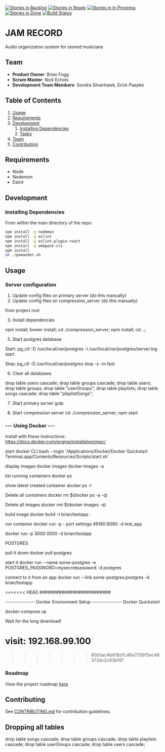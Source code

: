 [![Stories in Backlog](https://badge.waffle.io/BuoyantPyramid/buoyantpyramid.svg?label=backlogy&title=Backlog)](http://waffle.io/BuoyantPyramid/buoyantpyramid)
[![Stories in Ready](https://badge.waffle.io/BuoyantPyramid/buoyantpyramid.svg?label=ready&title=Ready)](http://waffle.io/BuoyantPyramid/buoyantpyramid)
[![Stories in In Progress](https://badge.waffle.io/BuoyantPyramid/buoyantpyramid.svg?label=In%20Progress&title=In%20Progress)](http://waffle.io/BuoyantPyramid/buoyantpyramid)
[![Stories in Done](https://badge.waffle.io/BuoyantPyramid/buoyantpyramid.svg?label=done&title=Done)](http://waffle.io/BuoyantPyramid/buoyantpyramid)
[![Build Status](https://travis-ci.org/BuoyantPyramid/buoyantpyramid.svg?branch=master)](https://travis-ci.org/BuoyantPyramid/buoyantpyramid)

# JAM RECORD

Audio organization system for stoned musicians

## Team
  - __Product Owner__: Brian Fogg
  - __Scrum Master__: Nick Echols
  - __Development Team Members__: Sondra Silverhawk, Erick Paepke

## Table of Contents

1. [Usage](#Usage)
1. [Requirements](#requirements)
1. [Development](#development)
    1. [Installing Dependencies](#installing-dependencies)
    1. [Tasks](#tasks)
1. [Team](#team)
1. [Contributing](#contributing)


## Requirements

- Node
- Nodemon
- Eslint

## Development

### Installing Dependencies

From within the main directory of the repo:

```sh
npm install -g nodemon
npm install -g eslint
npm install -g eslint-plugin-react
npm install -g webpack-cli
npm install
sh ./pomander.sh
```



## Usage
### Server configuration


1. Update config files on primary server
  (do this manually)
2. Update config files on compression_server
  (do this manually)

from project root

3. Install dependencies

  npm install;
  bower install;
  cd ./compression_server;
  npm install;
  cd ..;


5. Start postgres database
  
  Start:
  pg_ctl -D /usr/local/var/postgres -l /usr/local/var/postgres/server.log start
  
  Stop:
  pg_ctl -D /usr/local/var/postgres stop -s -m fast

6. Clear all databases
  
  drop table users cascade; drop table groups cascade; drop table users; drop table groups; drop table "userGroups"; drop table playlists; drop table songs cascade; drop table "playlistSongs";

7. Start primary server
  gulp

8. Start compression server
  cd ./compression_server;
  npm start

### --- Using Docker ---


install with these instructions:
  https://docs.docker.com/engine/installation/mac/

start docker CLI
  bash --login '/Applications/Docker/Docker Quickstart Terminal.app/Contents/Resources/Scripts/start.sh'

display images
  docker images
  docker images -a

list running containers
  docker ps

show latest created container
  docker ps -l



Delete all containers
  docker rm $(docker ps -a -q)

Delete all images
  docker rmi $(docker images -q)

build image
  docker build -t brian/testapp .

run container
  docker run
    -p - port settings 
    49160:8080
    -d 
    test_app

docker run -p 3000:3000 -d brian/testapp

POSTGRES

pull it down
  docker pull postgres

start it
  docker run --name some-postgres -e POSTGRES_PASSWORD=mysecretpassword -d postgres

connect to it from an app
  docker run --link some-postgres:postgres -d brian/testapp

<<<<<<< HEAD
##########################

--------------- Docker Environment Setup ---------------
Docker Quickstart

docker-compose up

Wait for the long download!

visit: 192.168.99.100
=======
>>>>>>> 80b5ac4b818d7c46a735915ec48372dc2c83b197


### Roadmap

View the project roadmap [here](https://github.com/BuoyantPyramid/buoyantpyramid/issues)


## Contributing

See [CONTRIBUTING.md](CONTRIBUTING.md) for contribution guidelines.

## Dropping all tables
drop table songs cascade;
drop table groups cascade;
drop table playlists cascade;
drop table userGroups cascade;
drop table users cascade;
